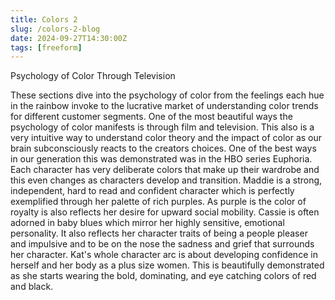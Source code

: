 ```yaml
---
title: Colors 2
slug: /colors-2-blog
date: 2024-09-27T14:30:00Z
tags: [freeform]
---
```



Psychology of Color Through Television

These sections dive into the psychology of color from the feelings each hue in the rainbow invoke to the lucrative market of understanding color trends for different customer segments. One of the most beautiful ways the psychology of color manifests is through film and television. This also is a very intuitive way to understand color theory and the impact of color as our brain subconsciously reacts to the creators choices. One of the best ways in our generation this was demonstrated was in the HBO series Euphoria. Each character has very deliberate colors that make up their wardrobe and this even changes as characters develop and transition. Maddie is a strong, independent, hard to read and confident character which is perfectly exemplified through her palette of rich purples. As purple is the color of royalty is also reflects her desire for upward social mobility. Cassie is often adorned in baby blues which mirror her highly sensitive, emotional personality. It also reflects her character traits of being a people pleaser and impulsive and to be on the nose the sadness and grief that surrounds her character. Kat's whole character arc is about developing confidence in herself and her body as a plus size women. This is beautifully demonstrated as she starts wearing the bold, dominating, and eye catching colors of red and black.

